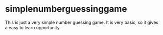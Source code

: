 # simplenumberguessinggame
This is just a very simple number guessing game. It is very basic, so it gives a easy to learn opportunity.
